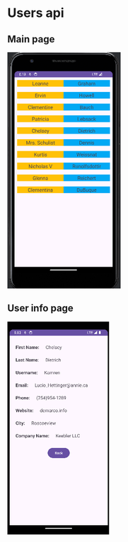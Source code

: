 # Users api

## Main page

![Main Page](main.png)

## User info page

![User Info Page](user-info.png)